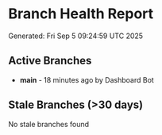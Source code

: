 # Branch Health Report
Generated: Fri Sep  5 09:24:59 UTC 2025

## Active Branches
- **main** - 18 minutes ago by Dashboard Bot

## Stale Branches (>30 days)
No stale branches found
